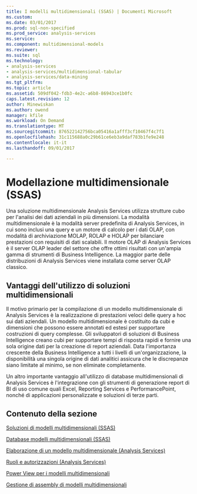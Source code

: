 ```yaml
---
title: I modelli multidimensionali (SSAS) | Documenti Microsoft
ms.custom: 
ms.date: 03/01/2017
ms.prod: sql-non-specified
ms.prod_service: analysis-services
ms.service: 
ms.component: multidimensional-models
ms.reviewer: 
ms.suite: sql
ms.technology:
- analysis-services
- analysis-services/multidimensional-tabular
- analysis-services/data-mining
ms.tgt_pltfrm: 
ms.topic: article
ms.assetid: 509df042-fdb3-4e2c-a6b8-86943ce1b0fc
caps.latest.revision: 12
author: Minewiskan
ms.author: owend
manager: kfile
ms.workload: On Demand
ms.translationtype: MT
ms.sourcegitcommit: 876522142756bca05416a1afff3cf10467f4c7f1
ms.openlocfilehash: 31c115688a0c29b61ce6eb3a9daf783b1fe9e248
ms.contentlocale: it-it
ms.lasthandoff: 09/01/2017

---
```

# <a name="multidimensional-modeling-ssas"></a>Modellazione multidimensionale (SSAS)
  Una soluzione multidimensionale Analysis Services utilizza strutture cubo per l'analisi dei dati aziendali in più dimensioni. La modalità multidimensionale è la modalità server predefinita di Analysis Services, in cui sono inclusi una query e un motore di calcolo per i dati OLAP, con modalità di archiviazione MOLAP, ROLAP e HOLAP per bilanciare prestazioni con requisiti di dati scalabili. Il motore OLAP di Analysis Services è il server OLAP leader del settore che offre ottimi risultati con un'ampia gamma di strumenti di Business Intelligence. La maggior parte delle distribuzioni di Analysis Services viene installata come server OLAP classico.  
  
## <a name="benefits-of-using-multidimensional-solutions"></a>Vantaggi dell'utilizzo di soluzioni multidimensionali  
 Il motivo primario per la compilazione di un modello multidimensionale di Analysis Services è la realizzazione di prestazioni veloci delle query a hoc sui dati aziendali. Un modello multidimensionale è costituito da cubi e dimensioni che possono essere annotati ed estesi per supportare costruzioni di query complesse. Gli sviluppatori di soluzioni di Business Intelligence creano cubi per supportare tempi di risposta rapidi e fornire una sola origine dati per la creazione di report aziendali. Data l'importanza crescente della Business Intelligence a tutti i livelli di un'organizzazione, la disponibilità una singola origine di dati analitici assicura che le discrepanze siano limitate al minimo, se non eliminate completamente.  
  
 Un altro importante vantaggio all'utilizzo di database multidimensionali di Analysis Services è l'integrazione con gli strumenti di generazione report di BI di uso comune quali Excel, Reporting Services e PerformancePoint, nonché di applicazioni personalizzate e soluzioni di terze parti.  
  
## <a name="in-this-section"></a>Contenuto della sezione  
 [Soluzioni di modelli multidimensionali &#40;SSAS&#41;](../../analysis-services/multidimensional-models/multidimensional-model-solutions-ssas.md)  
  
 [Database modelli multidimensionali &#40;SSAS&#41;](../../analysis-services/multidimensional-models/multidimensional-model-databases-ssas.md)  
  
 [Elaborazione di un modello multidimensionale &#40;Analysis Services&#41;](../../analysis-services/multidimensional-models/processing-a-multidimensional-model-analysis-services.md)  
  
 [Ruoli e autorizzazioni &#40;Analysis Services&#41;](../../analysis-services/multidimensional-models/roles-and-permissions-analysis-services.md)  
  
 [Power View per i modelli multidimensionali](../../analysis-services/multidimensional-models/power-view-for-multidimensional-models.md)  
  
 [Gestione di assembly di modelli multidimensionali](../../analysis-services/multidimensional-models/multidimensional-model-assemblies-management.md)  
  
  

